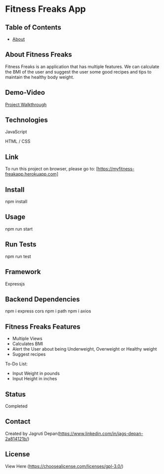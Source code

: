 # Fitness Freaks App


## Table of Contents
* [About](#about-fitness-freaks)

## About Fitness Freaks
Fitness Freaks is an application that has multiple features. We can calculate the BMI of the user and suggest the user some good recipes and tips to maintain the healthy body weight.

## Demo-Video
[Project Walkthrough](https://youtu.be/Nu4lAOmi1BU)

## Technologies
JavaScript

HTML / CSS

## Link
To run this project on browser, please go to: 
[https://myfitness-freakapp.herokuapp.com]

## Install 
npm install

## Usage
npm run start

## Run Tests
npm run test

## Framework
Expressjs

## Backend Dependencies
npm i express cors 
npm i path
npm i axios

## Fitness Freaks Features
* Multiple Views
* Calculates BMI
* Alert the User about being Underweight, Overweight or Healthy weight
* Suggest recipes

To-Do List:
* Input Weight in pounds
* Input Height in inches

## Status
Completed

## Contact
Created by Jagruti Depan(https://www.linkedin.com/in/jags-depan-2a814121b/)

## License
View Here
(https://choosealicense.com/licenses/gpl-3.0/)











